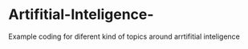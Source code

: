 # Artifitial-Inteligence-
Example coding for diferent kind of topics around arrtifitial inteligence 
